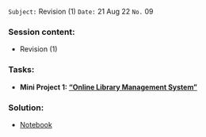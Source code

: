  `Subject:` Revision (1)
  `Date:` 21 Aug 22 `No.` 09

### Session content:

- Revision (1)

### Tasks:

- **Mini Project 1: [“Online Library Management System”](https://github.com/AhmedUZaki/INSTANT-AI/blob/main/Track%201:%20Python%20for%20Data%20science/Session%2009/INSTANT%20Mini%20Project%201.pdf)**

### Solution:

- [Notebook]()







